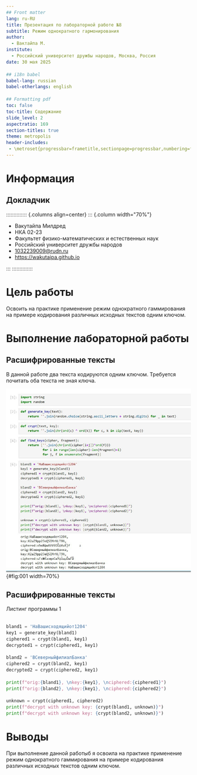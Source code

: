 ```yaml
---
## Front matter
lang: ru-RU
title: Презентация по лабораторной работе №8
subtitle: Режим однократного гармонирования
author:
  - Вактайпа М.
institute:
  - Российский университет дружбы народов, Москва, Россия
date: 30 мая 2025

## i18n babel
babel-lang: russian
babel-otherlangs: english

## Formatting pdf
toc: false
toc-title: Содержание
slide_level: 2
aspectratio: 169
section-titles: true
theme: metropolis
header-includes:
 - \metroset{progressbar=frametitle,sectionpage=progressbar,numbering=fraction}
---
```


# Информация

## Докладчик

:::::::::::::: {.columns align=center}
::: {.column width="70%"}

  * Вакутайпа Милдред
  * НКА 02-23
  * Факультет физико-математических и естественных наук
  * Российский университет дружбы народов
  * [1032239009@rudn.ru](mailto:1032239009@rudn.ru)
  * <https://wakutaipa.github.io>

:::
::::::::::::::

# Цель работы

Освоить на практике применение режим однократного гаммирования на примере кодирования различных исходных текстов одним ключом.

# Выполнение лабораторной работы

## Расшифрированные тексты

В данной работе два текста кодируются одним ключом. Требуется почитать оба текста не зная ключа. 

![Расшифрированные тексты](image/1.jpg){#fig:001 width=70%}

## Расшифрированные тексты

Листинг программы 1 

``` python

bland1 = 'НаВашисходящийот1204'
key1 = generate_key(bland1)
ciphered1 = crypt(bland1, key1)
decrypted1 = crypt(ciphered1, key1)

bland2 = 'ВСеверныйфилиалБанка'
ciphered2 = crypt(bland2, key1)
decrypted2 = crypt(ciphered2, key1)

print(f"orig:{bland1}, \nkey:{key1}, \nciphered:{ciphered1}")
print(f"orig:{bland2}, \nkey:{key1}, \nciphered:{ciphered2}")

unknown = crypt(ciphered1, ciphered2)
print(f"decrypt with unknown key: {crypt(bland1, unknown)}")
print(f"decrypt with unknown key: {crypt(bland2, unknown)}")

```

# Выводы

При выполнение данной работыб я освоила на практике применение режим однократного гаммирования на примере кодирования различных исходных текстов одним ключом.

